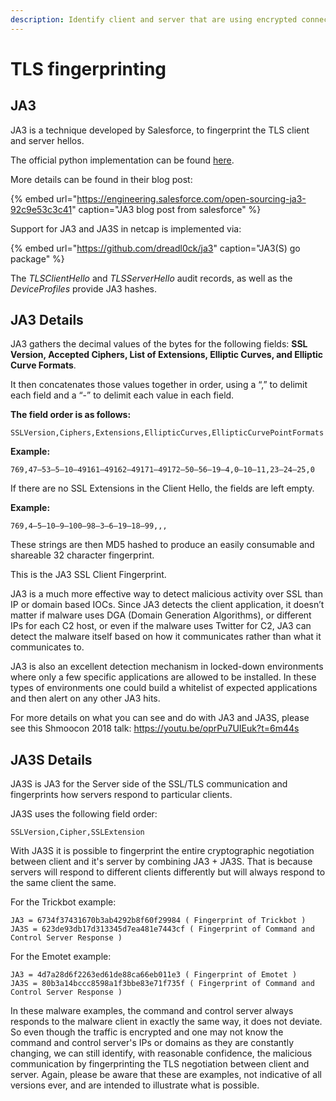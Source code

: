 ```yaml
---
description: Identify client and server that are using encrypted connections
---
```


# TLS fingerprinting

## JA3

JA3 is a technique developed by Salesforce, to fingerprint the TLS client and server hellos.

The official python implementation can be found [here](https://github.com/salesforce/ja3). 

More details can be found in their blog post: 

{% embed url="https://engineering.salesforce.com/open-sourcing-ja3-92c9e53c3c41" caption="JA3 blog post from salesforce" %}

Support for JA3 and JA3S in netcap is implemented via:

{% embed url="https://github.com/dreadl0ck/ja3" caption="JA3\(S\) go package" %}

The *TLSClientHello* and *TLSServerHello* audit records, as well as the *DeviceProfiles* provide JA3 hashes.

## JA3 Details

JA3 gathers the decimal values of the bytes for the following fields: **SSL Version, Accepted Ciphers, List of Extensions, Elliptic Curves, and Elliptic Curve Formats**.

It then concatenates those values together in order, using a “,” to delimit each field and a “-” to delimit each value in each field.

**The field order is as follows:**

    SSLVersion,Ciphers,Extensions,EllipticCurves,EllipticCurvePointFormats

**Example:**

    769,47–53–5–10–49161–49162–49171–49172–50–56–19–4,0–10–11,23–24–25,0

If there are no SSL Extensions in the Client Hello, the fields are left empty.

**Example:**

    769,4–5–10–9–100–98–3–6–19–18–99,,,

These strings are then MD5 hashed to produce an easily consumable and shareable 32 character fingerprint. 

This is the JA3 SSL Client Fingerprint.

JA3 is a much more effective way to detect malicious activity over SSL than IP or domain based IOCs. Since JA3 detects the client application, it doesn’t matter if malware uses DGA (Domain Generation Algorithms), or different IPs for each C2 host, or even if the malware uses Twitter for C2, JA3 can detect the malware itself based on how it communicates rather than what it communicates to.

JA3 is also an excellent detection mechanism in locked-down environments where only a few specific applications are allowed to be installed. In these types of environments one could build a whitelist of expected applications and then alert on any other JA3 hits.

For more details on what you can see and do with JA3 and JA3S, please see this Shmoocon 2018 talk: https://youtu.be/oprPu7UIEuk?t=6m44s

## JA3S Details

JA3S is JA3 for the Server side of the SSL/TLS communication and fingerprints how servers respond to particular clients. 

JA3S uses the following field order:
```
SSLVersion,Cipher,SSLExtension
```
With JA3S it is possible to fingerprint the entire cryptographic negotiation between client and it's server by combining JA3 + JA3S. That is because servers will respond to different clients differently but will always respond to the same client the same.

For the Trickbot example:
```
JA3 = 6734f37431670b3ab4292b8f60f29984 ( Fingerprint of Trickbot )
JA3S = 623de93db17d313345d7ea481e7443cf ( Fingerprint of Command and Control Server Response )
```
For the Emotet example:
```
JA3 = 4d7a28d6f2263ed61de88ca66eb011e3 ( Fingerprint of Emotet )
JA3S = 80b3a14bccc8598a1f3bbe83e71f735f ( Fingerprint of Command and Control Server Response )
```

In these malware examples, the command and control server always responds to the malware client in exactly the same way, it does not deviate. So even though the traffic is encrypted and one may not know the command and control server's IPs or domains as they are constantly changing, we can still identify, with reasonable confidence, the malicious communication by fingerprinting the TLS negotiation between client and server. Again, please be aware that these are examples, not indicative of all versions ever, and are intended to illustrate what is possible.
